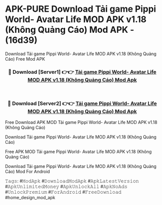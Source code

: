 # APK-PURE Download Tải game Pippi World- Avatar Life MOD APK v1.18 (Không Quảng Cáo) Mod APK - (16d39)
Download Tải game Pippi World- Avatar Life MOD APK v1.18 (Không Quảng Cáo) Free Mod APK

<div align="center">
<h3>🔴 Download [Server1] 👉👉 <a href="https://apk-comot.site?title=Tải_game_Pippi_World-_Avatar_Life_MOD_APK_v1.18_(Không_Quảng_Cáo)">Tải game Pippi World- Avatar Life MOD APK v1.18 (Không Quảng Cáo) Mod Apk</a></h3><br>

<h3>🔴 Download [Server2] 👉👉 <a href="https://apk-comot.site?title=Tải_game_Pippi_World-_Avatar_Life_MOD_APK_v1.18_(Không_Quảng_Cáo)">Tải game Pippi World- Avatar Life MOD APK v1.18 (Không Quảng Cáo) Mod Apk</a></h3>
</div>


Free Download APK MOD Tải game Pippi World- Avatar Life MOD APK v1.18 (Không Quảng Cáo)

Download Tải game Pippi World- Avatar Life MOD APK v1.18 (Không Quảng Cáo) 

Free APK MOD Tải game Pippi World- Avatar Life MOD APK v1.18 (Không Quảng Cáo) 

Download Tải game Pippi World- Avatar Life MOD APK v1.18 (Không Quảng Cáo) Mod For Android

𝚃𝚊𝚐𝚜: #𝙼𝚘𝚍𝙰𝚙𝚔 #𝙳𝚘𝚠𝚗𝚕𝚘𝚊𝚍𝙼𝚘𝚍𝙰𝚙𝚔 #𝙰𝚙𝚔𝙻𝚊𝚝𝚎𝚜𝚝𝚅𝚎𝚛𝚜𝚒𝚘𝚗 #𝙰𝚙𝚔𝚄𝚗𝚕𝚒𝚖𝚒𝚝𝚎𝚍𝙼𝚘𝚗𝚎𝚢 #𝙰𝚙𝚔𝚄𝚗𝚕𝚘𝚌𝚔𝙰𝚕𝚕 #𝙰𝚙𝚔𝙽𝚘𝙰𝚍𝚜 #𝚄𝚗𝚕𝚘𝚌𝚔𝙿𝚛𝚎𝚖𝚒𝚞𝚖 #𝙵𝚘𝚛𝙰𝚗𝚍𝚛𝚘𝚒𝚍 #𝙵𝚛𝚎𝚎𝙳𝚘𝚠𝚗𝚕𝚘𝚊𝚍 #home_design_mod_apk